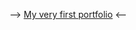 --> [My very first portfolio]('https://tna007.github.io/HTML_CSS/portfolio-project/index.html') <--
